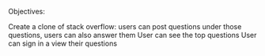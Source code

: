 Objectives:

Create a clone of stack overflow:
  users can post questions
  under those questions, users can also answer them
  User can see the top questions
  User can sign in a view their questions

